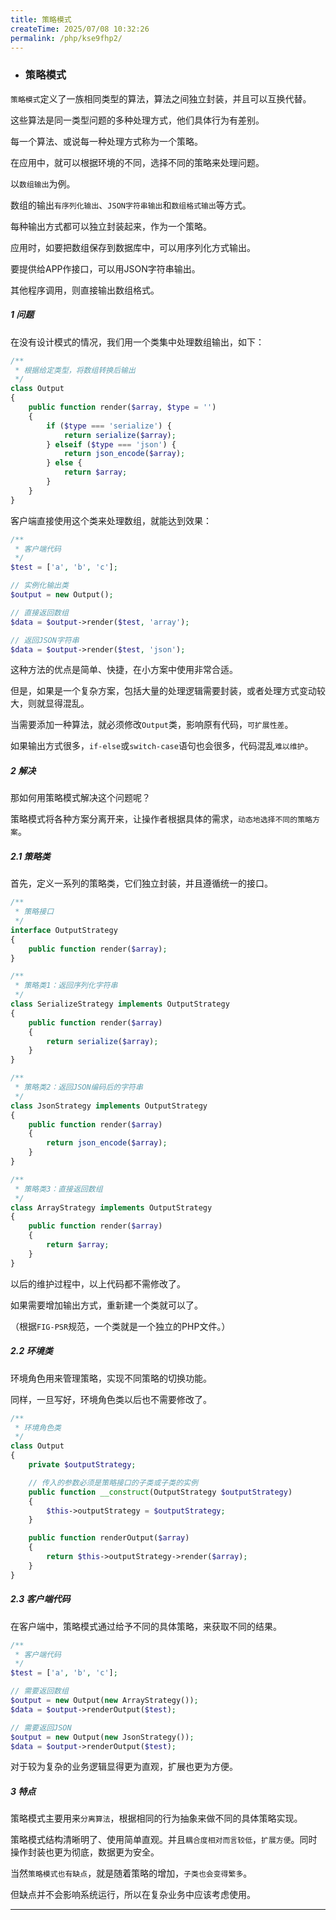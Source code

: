 ```yaml
---
title: 策略模式
createTime: 2025/07/08 10:32:26
permalink: /php/kse9fhp2/
---
```

* ### 策略模式

`策略模式`定义了一族相同类型的算法，算法之间独立封装，并且可以互换代替。

这些算法是同一类型问题的多种处理方式，他们具体行为有差别。

每一个算法、或说每一种处理方式称为一个策略。

在应用中，就可以根据环境的不同，选择不同的策略来处理问题。

 

以`数组输出`为例。

数组的输出`有序列化输出`、`JSON字符串输出`和`数组格式输出`等方式。

每种输出方式都可以独立封装起来，作为一个策略。

应用时，如要把数组保存到数据库中，可以用序列化方式输出。

要提供给APP作接口，可以用JSON字符串输出。

其他程序调用，则直接输出数组格式。

##### 1 问题

在没有设计模式的情况，我们用一个类集中处理数组输出，如下：

```php
/**
 * 根据给定类型，将数组转换后输出
 */
class Output
{
    public function render($array, $type = '')
    {
        if ($type === 'serialize') {
            return serialize($array);
        } elseif ($type === 'json') {
            return json_encode($array);
        } else {
            return $array;
        }
    }
}
```

客户端直接使用这个类来处理数组，就能达到效果：

```php
/**
 * 客户端代码
 */
$test = ['a', 'b', 'c'];

// 实例化输出类
$output = new Output();

// 直接返回数组
$data = $output->render($test, 'array');

// 返回JSON字符串
$data = $output->render($test, 'json');
```

这种方法的优点是简单、快捷，在小方案中使用非常合适。

但是，如果是一个复杂方案，包括大量的处理逻辑需要封装，或者处理方式变动较大，则就显得混乱。

当需要添加一种算法，就必须修改`Output`类，影响原有代码，`可扩展性差`。

如果输出方式很多，`if-else`或`switch-case`语句也会很多，代码混乱`难以维护`。

##### 2 解决

那如何用策略模式解决这个问题呢？

策略模式将各种方案分离开来，让操作者根据具体的需求，`动态地选择不同的策略方案`。

##### 2.1 策略类

首先，定义一系列的策略类，它们独立封装，并且遵循统一的接口。

```php
/**
 * 策略接口
 */
interface OutputStrategy
{
    public function render($array);
}

/**
 * 策略类1：返回序列化字符串
 */
class SerializeStrategy implements OutputStrategy
{
    public function render($array)
    {
        return serialize($array);
    }
}

/**
 * 策略类2：返回JSON编码后的字符串
 */
class JsonStrategy implements OutputStrategy
{
    public function render($array)
    {
        return json_encode($array);
    }
}

/**
 * 策略类3：直接返回数组
 */
class ArrayStrategy implements OutputStrategy
{
    public function render($array)
    {
        return $array;
    }
}
```

以后的维护过程中，以上代码都不需修改了。

如果需要增加输出方式，重新建一个类就可以了。

（根据`FIG-PSR`规范，一个类就是一个独立的PHP文件。）

##### 2.2 环境类

环境角色用来管理策略，实现不同策略的切换功能。

同样，一旦写好，环境角色类以后也不需要修改了。

```php
/**
 * 环境角色类
 */
class Output
{
    private $outputStrategy;

    // 传入的参数必须是策略接口的子类或子类的实例
    public function __construct(OutputStrategy $outputStrategy)
    {
        $this->outputStrategy = $outputStrategy;
    }

    public function renderOutput($array)
    {
        return $this->outputStrategy->render($array);
    }
}
```

##### 2.3 客户端代码

在客户端中，策略模式通过给予不同的具体策略，来获取不同的结果。

```php
/**
 * 客户端代码
 */
$test = ['a', 'b', 'c'];

// 需要返回数组
$output = new Output(new ArrayStrategy());
$data = $output->renderOutput($test);

// 需要返回JSON
$output = new Output(new JsonStrategy());
$data = $output->renderOutput($test);
```

对于较为复杂的业务逻辑显得更为直观，扩展也更为方便。

##### 3 特点

策略模式主要用来`分离算法`，根据相同的行为抽象来做不同的具体策略实现。

策略模式结构清晰明了、使用简单直观。并且`耦合度相对而言较低`，`扩展方便`。同时操作封装也更为彻底，数据更为安全。

当然`策略模式也有缺点`，就是随着策略的增加，`子类也会变得繁多`。

但缺点并不会影响系统运行，所以在复杂业务中应该考虑使用。

---
